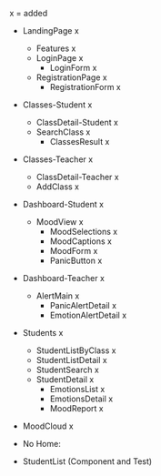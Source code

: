 x = added

- LandingPage x
  - Features x
  - LoginPage x
    - LoginForm x
  - RegistrationPage x
    - RegistrationForm x

- Classes-Student x
	- ClassDetail-Student x
	- SearchClass x
		- ClassesResult x

- Classes-Teacher x
	- ClassDetail-Teacher x
	- AddClass x

- Dashboard-Student x
  - MoodView x
	 - MoodSelections x
	 - MoodCaptions x
	 - MoodForm x
	- PanicButton x

- Dashboard-Teacher x
	- AlertMain x
		- PanicAlertDetail x
		- EmotionAlertDetail x

- Students x
	- StudentListByClass x
	- StudentListDetail x
	- StudentSearch x
	- StudentDetail x
		- EmotionsList x
		- EmotionsDetail x
		- MoodReport x

- MoodCloud x

- No Home:
- StudentList (Component and Test)

